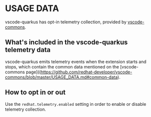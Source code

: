 # USAGE DATA

vscode-quarkus has opt-in telemetry collection, provided by [vscode-commons](https://github.com/redhat-developer/vscode-commons).

## What's included in the vscode-quarkus telemetry data

vscode-quarkus emits telemetry events when the extension starts and stops,
which contain the common data mentioned on the [vscode-commons page]((https://github.com/redhat-developer/vscode-commons/blob/master/USAGE_DATA.md#common-data).

## How to opt in or out

Use the `redhat.telemetry.enabled` setting in order to enable or disable telemetry collection.
